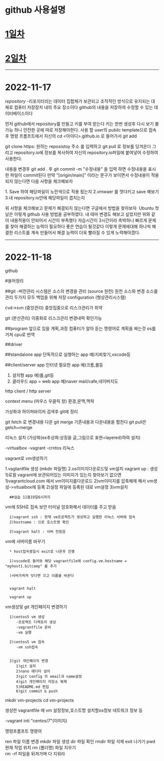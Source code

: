  github 사용설명
=====================


# [1일차](#2022-11-17)

# [2일차](#2022-11-18)
-----------------------------------------

# 2022-11-17

   *repository*
   -리포지터리는 데이터 집합체가 보관되고 조직적인 방식으로 유지되는 대체로 컴퓨터 저장장치 내의 주요 장소이다
   github의 내용을 저장하여 수정할 수 있는 데이터베이스이다

   먼저 github에서  repository를 만들고 키를 부여 받는다 키는 한번 생성후 다시 보기 불가능 하니 안전한 곳에
   따로 저장해야한다.
   사용 할 user의 pubilc template으로 접속후 명령 프롬프트에서 자신의 cd <아이디>.github.io 로 들어가서 
   git add  

   git clone https: 원하는 reposistoy 주소  를 입력하고 
git pull 로 정보를 당겨온다 그리고 repository.io에 정보를 복사하여 자신의 repository.io파일에 붙여넣어 수정하여 사용한다.

내용을 변경후 git add . 후 git commit -m "수정내용" 을 입력 하면 수정내용을 표시한 파일이 commit된다 만약 "[origin/main]" 이라는 문구가 보이면서 수정내용이 적용되지 않는다면 다음 사항을 체크해보자


​1. Save 하여 해당파일이 노란색으로 적용 됬는지 
2.vmwaer 를 껏다키고 save 해보기
3.내 repository.io안에 해당파일이 겹치는지
​

위 사항을 체크해보고 문제가 해결되지 않는다면 구글에서 방법을 찾아보자
​
Ubuntu 첫날은 이렇게 github 사용 방법을 공부하였다.
내 테마 변경도 해보고 싶었지만 위와 같이 내용적용이 안되어서 시간이 부족했다 자습시간이 3시간이라 촉박하니 빠르게 문제를 찾아 해결하는 능력이 필요하다 좋은 연습이 될것같다 이렇게 문제에대해 하나씩 해결한 리스트를 계속 만들어서 해결 능력이 더욱 빨라질 수 있게 노력해야겠다.

-------------------------------------------------------


# 2022-11-18

github

#용어정리

##git 
-버전관리 시스템은 소스의 변경을 관리 (source 원천) 원천 소스와 변경 소스를 관리 두가지 모두 백업을 위해 저장 
configuration (형상관리시스템)

cvd->svn (중앙관리)
중앙집중으로 리스크관리가 취약

git (분산관리)
이중화로 리스크관리 
변경내력 확인가능

##program 앞으로 있을 계획,과정
컴퓨터가 알아 듣는 명령어로 계획을 짜는것 os를 거쳐 cpu로 번역 

##driver

##standalone app
단독적으로 실행하는 app 예)지뢰찾기,vscode등

##client/server app
인터넷 필요한 app 예)크롬,롤등
1. 설치형 app 예)롤,git등
2. 클라우드 app = web app 예)naver mail/cafe,네이버지도

http client / http server

context menu (마우스 우클릭 창)
환경,문맥,맥락 


가상화과 하이퍼바이저 검색후 git에 정리 







git fetch 로 변경내용 다운
git merge 기존내용과 다운내용을 합친다
git pull은 getch+merge







리눅스 설치 (가상화(ex추상화:상징을 글,그림으로 표현=layered)하여 설치)

   -virtualbox
   -vagrant 
   -crntos 리눅스 

vagrant로 vm생성하기

   1.vagtantfile 생성 (mkdir 파일명)
   2.os이미지다운로드및 vm설치
      vagrant up : 생성
      1)로컬 vagrant에 보관되어있는 이미지가 있는지 찾아보기
         없으면 
         1)vagrantcloud.com 에서 vm이미지를다운로드
         2)vm이미지를 압축해제 해서 vm생성->vitualbox에 등록
      2)설정 파일에 등록된 대로 vm설정
      3)vm설치

      ##실습 11월19일6시까지

vm에 SSH로 접속 보안 터미널 암호화해서 데이터를 주고 받음
     
      1)vagrant ssh : 현재 vm프로잭트가 생성하고 실행한 리눅스 서버에 접속
      2)hostname : 으로 호스트명 확인 
      
      3)vagrant halt : 서버 전원끔


vm에 서버이름 바꾸기

      * host접속중일시 exit로 나온후 진행

      1)vscode로 들어와 해당 vagrantfile에 config.vm.hostname = "myhost1.bitcamp" 를 추가 
     
      )서버가켜져 잇다면 끄고 이름을 바꾼다

      
      vagrant halt  

      vagrant up  

vm생성및 git 개인페이지 변경하기

      1)centos5 vm 생성
         -프로젝트 디렉토리 생성
         -vagrantfile 준비
         -vm 실행

      2)centos5 vm 접속
         -vm ssh접속
            

      3)git 개인페이지 변경
         1)git 설치
         2)nano 에디터 설치
         3)git config 의 email과 name설정
         4)git 개인페이지 저장소 복제
         5)README.md 편집
         6)git commit & push
         
   
   



mkdir vm-projects
cd vm-projects

생성한 vagrantfile 에 vm 설정정보,호스트명 설치할os정보 네트워크 정보 등 

-vagrant inti "centos/7"(이미지)


명령프롬프트 명령어

ren 파일 이름 변경
<dr/>
mkdir 파일 생성
dir 파일 확인
rmdir 파일 삭제
exit 나가기
pwd 현재 작업 위치
rm (폴더명) 파일 지우기   
rm -rf  파일을 뒤져가며 다 지워라



   
